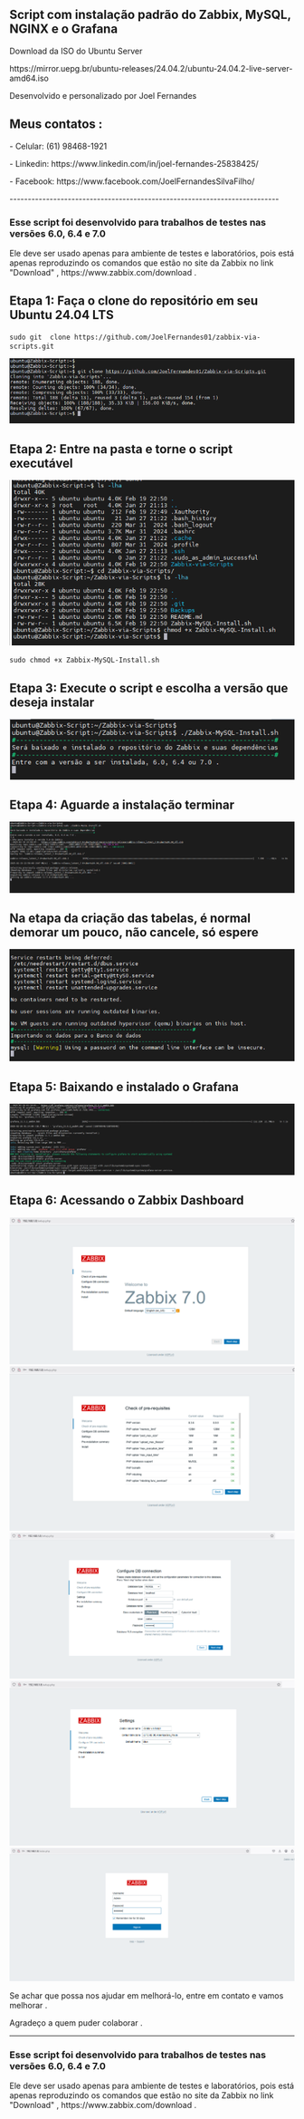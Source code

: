 <h2>Script com instalação padrão do Zabbix, MySQL, NGINX e o Grafana </h2>

<p>Download da ISO do Ubuntu Server</p>
<p>https://mirror.uepg.br/ubuntu-releases/24.04.2/ubuntu-24.04.2-live-server-amd64.iso</p>

<p>Desenvolvido e personalizado por Joel Fernandes</p>
<h2>Meus contatos :</h2>
<p>- Celular:  (61) 98468-1921</p>
<p>- Linkedin: https://www.linkedin.com/in/joel-fernandes-25838425/</p>
<p>- Facebook: https://www.facebook.com/JoelFernandesSilvaFilho/</p>
--------------------------------------------------------------------------
<h3>Esse script foi desenvolvido para trabalhos de testes nas versões 6.0, 6.4 e 7.0</h3>
Ele deve ser usado apenas para ambiente de testes e laboratórios, pois está apenas reproduzindo os comandos que estão no site da Zabbix no link "Download" , https://www.zabbix.com/download .

## Etapa 1: Faça o clone do repositório em seu Ubuntu 24.04 LTS

````
sudo git  clone https://github.com/JoelFernandes01/zabbix-via-scripts.git
````
![alt text](pictures/gitclone.PNG)

## Etapa 2: Entre na pasta e torne o script executável
![](pictures/chmodZabbix-MySQL-Install.PNG)

````
sudo chmod +x Zabbix-MySQL-Install.sh
````

## Etapa 3: Execute o script e escolha a versão que deseja instalar

![alt text](pictures/escolha-a-versao.PNG)

## Etapa 4: Aguarde a instalação terminar
![alt text](pictures/inicio-da-instalacao.PNG)

## Na etapa da criação das tabelas, é normal demorar um pouco, não cancele, só espere
![alt text](pictures/mysql-instance.PNG)

## Etapa 5: Baixando e instalado o Grafana
![alt text](pictures/grafana-install.PNG)

## Etapa 6: Acessando o Zabbix Dashboard
![alt text](pictures/welcome-zabbix.PNG)
![alt text](pictures/check.PNG)
![alt text](pictures/configure-banco.PNG)
![alt text](pictures/settings.PNG)
![alt text](pictures/login-zabbix.PNG)

Se achar que possa nos ajudar em melhorá-lo, entre em contato e vamos melhorar .

Agradeço a quem puder colaborar .

--------------------------------------------------------------------------
<h3>Esse script foi desenvolvido para trabalhos de testes nas versões 6.0, 6.4 e 7.0</h3>
Ele deve ser usado apenas para ambiente de testes e laboratórios, pois está apenas reproduzindo os comandos que estão no site da Zabbix no link "Download" , https://www.zabbix.com/download .